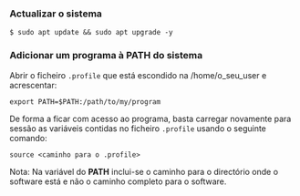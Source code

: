 ### Actualizar o sistema

```
$ sudo apt update && sudo apt upgrade -y
```

### Adicionar um programa à PATH do sistema

Abrir o ficheiro ```.profile``` que está escondido na /home/o_seu_user e acrescentar:

```
export PATH=$PATH:/path/to/my/program
```

De forma a ficar com acesso ao programa, basta carregar novamente para sessão as variáveis contidas no ficheiro ```.profile``` usando o seguinte comando:
```
source <caminho para o .profile>
```

Nota: Na variável do **PATH** inclui-se o caminho para o directório onde o software está e não o caminho completo para o software.

